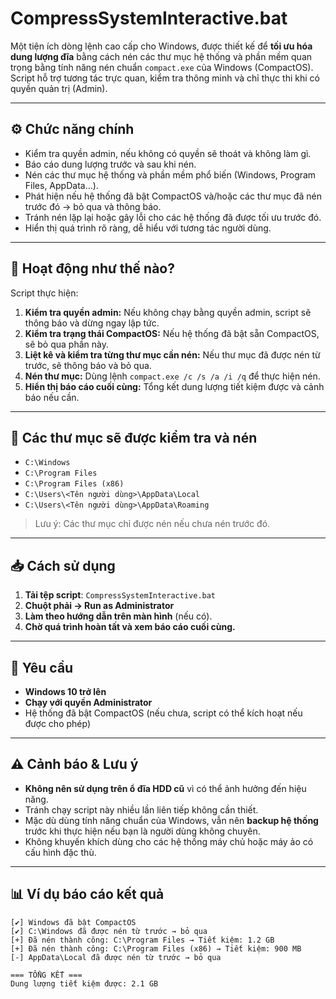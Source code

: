 # CompressSystemInteractive.bat

Một tiện ích dòng lệnh cao cấp cho Windows, được thiết kế để **tối ưu hóa dung lượng đĩa** bằng cách nén các thư mục hệ thống và phần mềm quan trọng bằng tính năng nén chuẩn `compact.exe` của Windows (CompactOS). Script hỗ trợ tương tác trực quan, kiểm tra thông minh và chỉ thực thi khi có quyền quản trị (Admin).

---

## ⚙️ Chức năng chính

- Kiểm tra quyền admin, nếu không có quyền sẽ thoát và không làm gì.
- Báo cáo dung lượng trước và sau khi nén.
- Nén các thư mục hệ thống và phần mềm phổ biến (Windows, Program Files, AppData...).
- Phát hiện nếu hệ thống đã bật CompactOS và/hoặc các thư mục đã nén trước đó → bỏ qua và thông báo.
- Tránh nén lặp lại hoặc gây lỗi cho các hệ thống đã được tối ưu trước đó.
- Hiển thị quá trình rõ ràng, dễ hiểu với tương tác người dùng.

---

## 🧠 Hoạt động như thế nào?

Script thực hiện:

1. **Kiểm tra quyền admin:** Nếu không chạy bằng quyền admin, script sẽ thông báo và dừng ngay lập tức.
2. **Kiểm tra trạng thái CompactOS:** Nếu hệ thống đã bật sẵn CompactOS, sẽ bỏ qua phần này.
3. **Liệt kê và kiểm tra từng thư mục cần nén:** Nếu thư mục đã được nén từ trước, sẽ thông báo và bỏ qua.
4. **Nén thư mục:** Dùng lệnh `compact.exe /c /s /a /i /q` để thực hiện nén.
5. **Hiển thị báo cáo cuối cùng:** Tổng kết dung lượng tiết kiệm được và cảnh báo nếu cần.

---

## 📌 Các thư mục sẽ được kiểm tra và nén

- `C:\Windows`
- `C:\Program Files`
- `C:\Program Files (x86)`
- `C:\Users\<Tên người dùng>\AppData\Local`
- `C:\Users\<Tên người dùng>\AppData\Roaming`

> Lưu ý: Các thư mục chỉ được nén nếu chưa nén trước đó.

---

## 📥 Cách sử dụng

1. **Tải tệp script**: `CompressSystemInteractive.bat`
2. **Chuột phải → Run as Administrator**
3. **Làm theo hướng dẫn trên màn hình** (nếu có).
4. **Chờ quá trình hoàn tất và xem báo cáo cuối cùng.**

---

## 🔐 Yêu cầu

- **Windows 10 trở lên**
- **Chạy với quyền Administrator**
- Hệ thống đã bật CompactOS (nếu chưa, script có thể kích hoạt nếu được cho phép)

---

## ⚠️ Cảnh báo & Lưu ý

- **Không nên sử dụng trên ổ đĩa HDD cũ** vì có thể ảnh hưởng đến hiệu năng.
- Tránh chạy script này nhiều lần liên tiếp không cần thiết.
- Mặc dù dùng tính năng chuẩn của Windows, vẫn nên **backup hệ thống** trước khi thực hiện nếu bạn là người dùng không chuyên.
- Không khuyến khích dùng cho các hệ thống máy chủ hoặc máy ảo có cấu hình đặc thù.

---

## 📊 Ví dụ báo cáo kết quả

```text
[✔] Windows đã bật CompactOS
[✔] C:\Windows đã được nén từ trước → bỏ qua
[+] Đã nén thành công: C:\Program Files → Tiết kiệm: 1.2 GB
[+] Đã nén thành công: C:\Program Files (x86) → Tiết kiệm: 900 MB
[-] AppData\Local đã được nén từ trước → bỏ qua

=== TỔNG KẾT ===
Dung lượng tiết kiệm được: 2.1 GB
